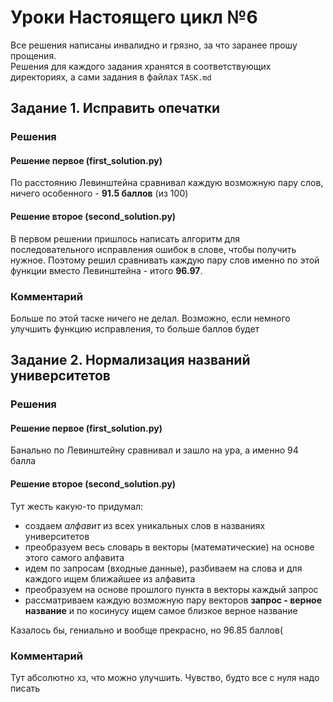 # Уроки Настоящего цикл №6

Все решения написаны инвалидно и грязно, за что заранее прошу прощения.  
Решения для каждого задания хранятся в соответствующих директориях, а сами задания в файлах `TASK.md`

## Задание 1. Исправить опечатки

### Решения

#### Решение первое (first_solution.py)

По расстоянию Левинштейна сравнивал каждую возможную пару слов, ничего особенного - **91.5 баллов** (из 100)

#### Решение второе (second_solution.py)

В первом решении пришлось написать алгоритм для последовательного исправления ошибок в слове, чтобы получить нужное.
Поэтому решил сравнивать каждую пару слов именно по этой функции вместо Левинштейна - итого **96.97**.

### Комментарий

Больше по этой таске ничего не делал. Возможно, если немного улучшить функцию исправления, то больше баллов будет

## Задание 2. Нормализация названий университетов

### Решения

#### Решение первое (first_solution.py)

Банально по Левинштейну сравнивал и зашло на ура, а именно 94 балла

#### Решение второе (second_solution.py)

Тут жесть какую-то придумал:

* создаем *алфавит* из всех уникальных слов в названиях университетов
* преобразуем весь словарь в векторы (математические) на основе этого самого алфавита
* идем по запросам (входные данные), разбиваем на слова и для каждого ищем ближайшее из алфавита
* преобразуем на основе прошлого пункта в векторы каждый запрос
* рассматриваем каждую возможную пару векторов **запрос - верное название** и по косинусу ищем самое близкое верное
  название

Казалось бы, гениально и вообще прекрасно, но 96.85 баллов(

### Комментарий
Тут абсолютно хз, что можно улучшить. Чувство, будто все с нуля надо писать